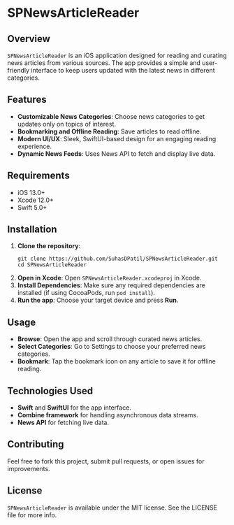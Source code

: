 # SPNewsArticleReader
## Overview
`SPNewsArticleReader` is an iOS application designed for reading and curating news articles from various sources. The app provides a simple and user-friendly interface to keep users updated with the latest news in different categories.

## Features
- **Customizable News Categories**: Choose news categories to get updates only on topics of interest.
- **Bookmarking and Offline Reading**: Save articles to read offline.
- **Modern UI/UX**: Sleek, SwiftUI-based design for an engaging reading experience.
- **Dynamic News Feeds**: Uses News API to fetch and display live data.

## Requirements
- iOS 13.0+
- Xcode 12.0+
- Swift 5.0+
  
## Installation
1. **Clone the repository**:
    ```
    git clone https://github.com/SuhasDPatil/SPNewsArticleReader.git
    cd SPNewsArticleReader
    ```
2. **Open in Xcode**: Open `SPNewsArticleReader.xcodeproj` in Xcode.
3. **Install Dependencies**: Make sure any required dependencies are installed (if using CocoaPods, run `pod install`).
4. **Run the app**: Choose your target device and press **Run**.

## Usage
- **Browse**: Open the app and scroll through curated news articles.
- **Select Categories**: Go to Settings to choose your preferred news categories.
- **Bookmark**: Tap the bookmark icon on any article to save it for offline reading.

## Technologies Used
- **Swift** and **SwiftUI** for the app interface.
- **Combine framework** for handling asynchronous data streams.
- **News API** for fetching live data.

## Contributing
Feel free to fork this project, submit pull requests, or open issues for improvements.

## License
`SPNewsArticleReader` is available under the MIT license. See the LICENSE file for more info.

